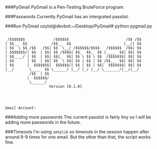 ###PyGmail
PyGmail is a Pen-Testing BruteForce program.

###Passwords
Currently PyGmail has an intergrated passlist. 

###Run PyGmail
ozylol@devbot:~/Desktop/PyGmail# python pygmail.py

```

 /$$$$$$$             /$$$$$$                          /$$ /$$
| $$__  $$           /$$__  $$                        |__/| $$
| $$  \ $$ /$$   /$$| $$  \__/ /$$$$$$/$$$$   /$$$$$$  /$$| $$
| $$$$$$$/| $$  | $$| $$ /$$$$| $$_  $$_  $$ |____  $$| $$| $$
| $$____/ | $$  | $$| $$|_  $$| $$ \ $$ \ $$  /$$$$$$$| $$| $$
| $$      | $$  | $$| $$  \ $$| $$ | $$ | $$ /$$__  $$| $$| $$
| $$      |  $$$$$$$|  $$$$$$/| $$ | $$ | $$|  $$$$$$$| $$| $$
|__/       \____  $$ \______/ |__/ |_/ |__/ \_______/|__/|__/ 
           /$$  | $$                                          
          |  $$$$$$/                                          
           \______/ 											
					Version [0.1.0]




Gmail Account: 
```

###Adding more passwords
The current passlist is fairly tiny so I will be adding more passwords in the future.

###Timeouts
I'm using ```smtplib``` so timeouts in the session happen after around 8-9 times for one email. But the other than that, the script works fine.  